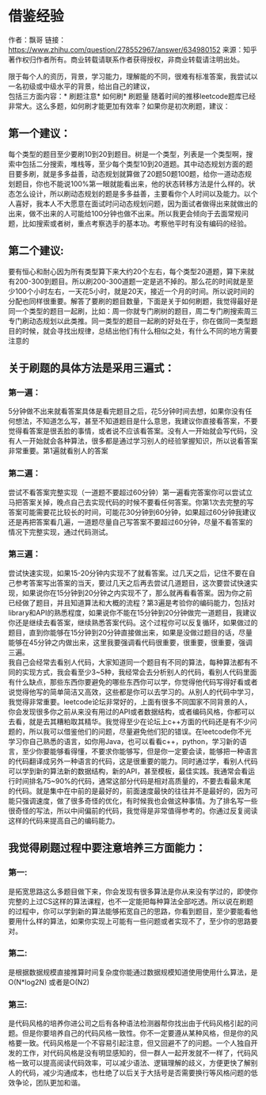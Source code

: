 # 借鉴经验
作者：飘哥
链接：https://www.zhihu.com/question/278552967/answer/634980152
来源：知乎
著作权归作者所有。商业转载请联系作者获得授权，非商业转载请注明出处。

限于每个人的资历，背景，学习能力，理解能的不同，很难有标准答案，我尝试以一名初级或中级水平的背景，给出自己的建议，<br/>
包括三方面内容：* 刷题注意* 如何刷* 刷题量 随着时间的推移leetcode题库已经非常大。这么多题，如何刷才能更加有效率？如果你是初次刷题，建议：<br/>
## 第一个建议：<br/>
每个类型的题目至少要刷10到20到题目。树是一个类型，列表是一个类型啊，搜索中包括二分搜索，堆栈等，至少每个类型10到20道题。其中动态规划方面的题目要多刷，就是多多益善，动态规划就算做了20题50题100题，给你一道动态规划题目，你也不能说100%第一眼就能看出来，他的状态转移方法是什么样的。状态怎么设计，所以刷动态规划的题是多多益善，主要看你个人时间以及能力。以个人喜好，我本人不大愿意在面试时问动态规划问题，因为面试者做得出来就做出的出来，做不出来的人可能给100分钟也做不出来。所以我更会倾向于去面常规问题，比如搜索或者树，重点考察选手的基本功。考察他平时有没有编码的经验。<br/>
## 第二个建议:<br/>
要有恒心和耐心因为所有类型算下来大约20个左右，每个类型20道题，算下来就有200-300到题目。所以刷200-300道题一定是逃不掉的。那么花的时间就是至少100个小时左右，一天花5小时，就是20天，接近一个月的时间。所以说时间的分配也同样很重要。解答了要刷的题目数量，下面是关于如何刷题，我觉得最好是同一个类型的题目一起刷，比如：周一你就专门刷树的题目，周二专门刷搜索周三专门刷动态规划以此类推。同一类型的题目一起刷的好处在于，你在做同一类型题目的时候，就会寻找出规律，总结出他们有什么相似之处，有什么不同的地方需要注意的<br/>
## 关于刷题的具体方法是采用三遍式：<br/>
### 第一遍：<br/>
5分钟做不出来就看答案具体是看完题目之后，花5分钟时间去想，如果你没有任何想法，不知道怎么写，甚至不知道题目是什么意思，我建议你直接看答案，不要觉得看答案是很丢脸的事情，或者说不应该看答案。没有人一开始就会写代码，没有人一开始就会各种算法，很多都是通过学习别人的经验掌握知识，所以说看答案非常重要。第1遍就看别人的答案
### 第二遍：<br/>
尝试不看答案完整实现（一道题不要超过60分钟）第一遍看完答案你可以尝试立马把答案关掉，晚点自己去实现代码的时候不要看任何答案。你第1次去完整的写答案可能需要花比较长的时间，可能花30分钟到60分钟，如果超过60分钟我建议还是再把答案看几遍，一道题尽量自己写答案不要超过60分钟，尽量不看答案的情况下完整实现，通过代码测试。<br/>
### 第三遍：<br/>
尝试快速实现，如果15-20分钟内实现不了就看答案。过几天之后，记住不要在自己参考答案写出答案的当天，要过几天之后再去尝试几道题目，这次要尝试快速实现，如果说你在15分钟到20分钟之内实现不了，那么就再看看答案。因为你之前已经做了题目，并且知道算法和大概的流程？第3遍是考验你的编码能力，包括对library和API的熟悉程度，如果说你不能在15分钟到20分钟做完一道题目，我建议你还是继续去看答案，继续熟悉答案代码。这个过程你可以反复循环，如果做过的题目，直到你能够在15分钟到20分钟直接做出来，如果是没做过题目的话，尽量能够在45分钟之内做出来，这里我要强调看代码很重要，很重要，很重要，强调三遍。<br/>
我自己会经常去看别人代码，大家知道同一个题目有不同的算法，每种算法都有不同的实现方式，我会看至少3~5种，我经常会去分析别人的代码，看别人代码里面有什么缺点，那些东西你要避免的哪些东西你可以学，你觉得他代码写得好看或者说觉得他写的简单简洁又高效，这些都是你可以去学习的。从别人的代码中学习，我觉得非常重要。leetcode论坛非常好的，上面有很多不同国家不同背景的人，你会发现很多你之前从来没有用过的API或者数据结构，或者编码风格，你都可以去看，就是去其糟粕取其精华。我觉得至少在论坛上c++方面的代码还是有不少问题的，所以我可以借鉴他们的问题，尽量避免他们犯的错误。在leetcode你不光学习你自己熟悉的语言，如你用Java，也可以看看c++，python，学习新的语言，至少你要能够看得懂，不要求你能够写，但是你一定要会读，能够把一种语言的代码翻译成另外一种语言的代码，这是很重要的能力。同时通过学，看别人代码可以学到新的算法新的数据结构，新的API，甚至模板，最佳实践。我通常会看运行时间排名75~90%的代码，通常这部分代码是相对高质量的，不要去看最末尾的代码。就是集中在中前的是最好的，前面速度最快的往往并不是最好的，因为可能只强调速度，做了很多奇怪的优化，有时候我也会做这种事情。为了排名写一些很奇怪的写法，所以中间偏前的代码，我觉得是非常值得参考的。你通过反复阅读这样的代码来提高自己的编码能力。<br/>
## 我觉得刷题过程中要注意培养三方面能力：<br/>
### 第一:<br/>
是拓宽思路这么多题目做下来，你会发现有很多算法是你从来没有学过的，即使你完整的上过CS这样的算法课程，也不一定能把每种算法全部吃透。所以说在刷题的过程中，你可以学到新的算法能够拓宽自己的思路，你看到题目，至少要能看他要用什么样的算法，如果你实现上可能有一些问题或者实现不了，至少你的思路要对。<br/>
### 第二:<br/>
是根据数据规模直接推算时间复杂度你能通过数据规模知道使用使用什么算法，是O(N*log2N) 或者是O(N2)<br/>
### 第三:<br/>
是代码风格的培养你进公司之后有各种语法检测器帮你找出由于代码风格引起的问题。但是你要培养自己的代码风格一致性。你不一定要遵从某种风格，但是你的风格要一致。代码风格是一个不容易引起注意，但又回避不了的问题。一个人独自开发的工作，对代码风格是没有明显感知的，但一群人一起开发就不一样了，代码风格一致可以提高阅读代码效率，可以减少语法、逻辑理解的歧义，方便更快了解别人的代码，减少沟通成本，也杜绝了以后关于大括号是否需要换行等风格问题的低效争论，团队更加和谐。

